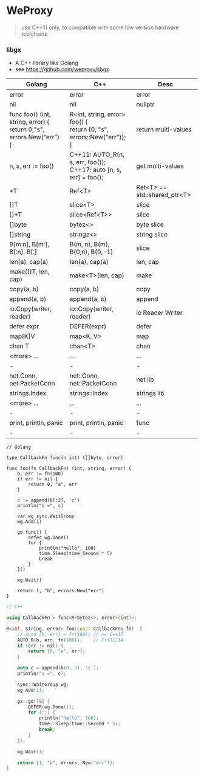 # WeProxy

> use  C++11 only, to compatible with some low version hardware toolchains



### libgx

* A C++ library like Golang
* see https://github.com/weproxy/libgx

| Golang                                                       | C++                                                          | Desc                          |
| ------------------------------------------------------------ | ------------------------------------------------------------ | -------------------------------- |
| error                                                        | error                                                        | error                            |
| nil                                                          | nil                                                          | nullptr                          |
| func foo() (int, string, error) { <br /> return 0,"s", errors.New(“err”) <br />} | R<int, string, error> foo() { <br />return {0, "s", errors::New("err")};<br /> } | return multi-values              |
| n, s, err := foo()                                           | C++11:   AUTO_R(n, s, err, foo());<br />C++17:   auto [n, s, err] = foo(); | get multi-values                 |
| *T                                                           | Ref\<T\>                                                     | Ret\<T\> == std::shared_ptr\<T\> |
| []T                                                          | slice\<T\>                                                   | slice                            |
| []*T                                                         | slice\<Ref\<T\>\>                                            | slice                            |
| []byte                                                       | bytez\<\>                                                    | byte slice                       |
| []string                                                       | stringz\<\>                                                    | string slice                       |
| B[m:n], B[m:], B[:n], B[:]                                   | B(m, n), B(m), B(0,n), B(0,-1)                               | slice                            |
| len(a), cap(a)                                               | len(a), cap(a)                                               | len, cap                         |
| make([]T, len, cap)                                          | make\<T\>(len, cap)                                          | make                             |
| copy(a, b)                                                   | copy(a, b)                                                   | copy                             |
| append(a, b)                                                 | append(a, b)                                                 | append                           |
| io.Copy(writer, reader)                                      | io::Copy(writer, reader)                                     | io Reader Writer                 |
| defer expr                                                   | DEFER(expr)                                                  | defer                            |
| map[K]V                                                      | map\<K, V\>                                                  | map                              |
| chan T                                                       | chan\<T\>                                                    | chan                             |
| \<more\> ...                                                 | ...                                                          | ...                              |
| - | - | - |
| net.Conn, net.PacketConn                                     | net::Conn, net::PacketConn                                   | net lib                          |
| strings.Index                                                | strings::Index                                               | strings lib                      |
| \<more\> ...                                                 | ...                                                          | ...                              |
| - | - | - |
| print, println, panic                                        | print, println, panic                                        | func                             |
| - | - | - |



```golang
// Golang

type CallbackFn func(n int) ([]byte, error)

func foo(fn CallbackFn) (int, string, error) {
    b, err := fn(100)
    if err != nil {
        return 0, "a", err
    }

    c := append(b[:2], 'c')
    println("c =", c)

    var wg sync.WaitGroup
    wg.Add(1)

    go func() {
        defer wg.Done()
        for {
            println("hello", 100)
            time.Sleep(time.Second * 5)
            break
        }
    }()

    wg.Wait()

    return 1, "b", errors.New("err")
}
```



```c++
// C++

using CallbackFn = func<R<bytez<>, error>(int)>;

R<int, string, error> foo(const CallbackFn& fn)  {
    // auto [b, err] = fn(100); // >= C++17
    AUTO_R(b, err, fn(100));    // C++11/14
    if (err != nil) {
        return {0, "a", err};
    }

    auto c = append(b(0, 2), 'c');
    println("c =", c);

    sync::WaitGroup wg;
    wg.Add(1);

    gx::go([&] {
        DEFER(wg.Done());
        for (;;) {
            println("hello", 100);
            time::Sleep(time::Second * 5);
            break;
        }
    });

    wg.Wait();

    return {1, "b", errors::New("err")};
}
```

